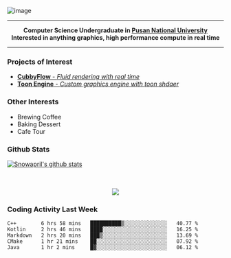 ![image](https://user-images.githubusercontent.com/24654975/122706556-2ce28400-d293-11eb-86ee-22b9ba640f2b.png)


---

<p align="center">
  <strong>
    Computer Science Undergraduate in <a href="https://pusan.ac.kr/">Pusan National University</a>
    <br>
    Interested in anything graphics, high performance compute in real time
  </strong>
</p>

---

### Projects of Interest

* [**CubbyFlow** - *Fluid rendering with real time*](https://github.com/utilforever/CubbyFlow)
* [**Toon Engine** - *Custom graphics engine with toon shdaer*](https://github.com/Snowapril/ToonEngine)

### Other Interests

* Brewing Coffee
* Baking Dessert 
* Cafe Tour

### Github Stats
 
[![Snowapril's github stats](https://github-readme-stats.vercel.app/api?username=Snowapril&hide_title=true&hide_border=true&show_icons=true&include_all_commits=true&count_private=true)](https://github.com/Snowapril)

<p align="center">
    <br><br>
    <a href="https://snowapril.github.io"><img src="https://img.shields.io/badge/website-snowapril.github.io-red?style=for-the-badge"></a>
</p>

### Coding Activity Last Week

<!--START_SECTION:waka-->
```text
C++        6 hrs 58 mins   ██████████▒░░░░░░░░░░░░░░   40.77 % 
Kotlin     2 hrs 46 mins   ████░░░░░░░░░░░░░░░░░░░░░   16.25 % 
Markdown   2 hrs 20 mins   ███▒░░░░░░░░░░░░░░░░░░░░░   13.69 % 
CMake      1 hr 21 mins    ██░░░░░░░░░░░░░░░░░░░░░░░   07.92 % 
Java       1 hr 2 mins     █▓░░░░░░░░░░░░░░░░░░░░░░░   06.12 % 
```
<!--END_SECTION:waka-->
